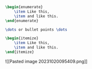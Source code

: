 ```LaTeX
\begin{enumerate}
	\item Like this,
	\item and like this.
\end{enumerate}

\dots or bullet points \dots

\begin{itemize}
	\item Like this,
	\item and like this.
\end{itemize}
```

![[Pasted image 20231020095409.png]]

